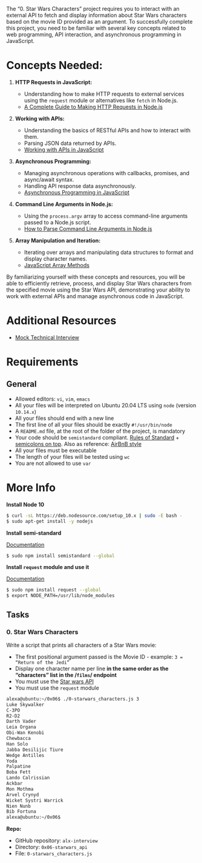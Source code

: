 The “0. Star Wars Characters” project requires you to interact with an external API to fetch and display
information about Star Wars characters based on the movie ID provided as an argument. To successfully
complete this project, you need to be familiar with several key concepts related to web programming, API
interaction, and asynchronous programming in JavaScript.

# Concepts Needed:

1. **HTTP Requests in JavaScript:**

    - Understanding how to make HTTP requests to external services using the `request` module or alternatives like `fetch` in Node.js.
    - [A Complete Guide to Making HTTP Requests in Node.js](https://intranet.alxswe.com/rltoken/iRse23lnV4gAsD9JJTJMMQ)

2. **Working with APIs:**

    - Understanding the basics of RESTful APIs and how to interact with them.
    - Parsing JSON data returned by APIs.
    - [Working with APIs in JavaScript](https://intranet.alxswe.com/rltoken/KyGS_uB68mLaP5irrH8JVA)

3. **Asynchronous Programming:**

    - Managing asynchronous operations with callbacks, promises, and async/await syntax.
    - Handling API response data asynchronously.
    - [Asynchronous Programming in JavaScript](https://intranet.alxswe.com/rltoken/tdKMGJrRstCkXSReNfRFpQ)

4. **Command Line Arguments in Node.js:**

    - Using the `process.argv` array to access command-line arguments passed to a Node.js script.
    - [How to Parse Command Line Arguments in Node.js]()

5. **Array Manipulation and Iteration:**

    - Iterating over arrays and manipulating data structures to format and display character names.
    - [JavaScript Array Methods]()

By familiarizing yourself with these concepts and resources, you will be able to efficiently retrieve, process, and display Star Wars characters from the specified movie using the Star Wars API, demonstrating your ability to work with external APIs and manage asynchronous code in JavaScript.

# Additional Resources
- [Mock Technical Interview]()

# Requirements

## General
- Allowed editors: `vi`, `vim`, `emacs`
- All your files will be interpreted on Ubuntu 20.04 LTS using `node` (version `10.14.x`)
- All your files should end with a new line
- The first line of all your files should be exactly `#!/usr/bin/node`
- A `README.md` file, at the root of the folder of the project, is mandatory
- Your code should be `semistandard` compliant. [Rules of Standard]() + [semicolons on top](). Also as reference: [AirBnB style]()
- All your files must be executable
- The length of your files will be tested using `wc`
- You are not allowed to use `var`

# More Info

**Install Node 10**

```bash
$ curl -sL https://deb.nodesource.com/setup_10.x | sudo -E bash -
$ sudo apt-get install -y nodejs
```

**Install semi-standard**

[Documentation]()

```bash
$ sudo npm install semistandard --global
```

**Install `request` module and use it**

[Documentation]()

```bash
$ sudo npm install request --global
$ export NODE_PATH=/usr/lib/node_modules
```

## Tasks

### 0. Star Wars Characters

Write a script that prints all characters of a Star Wars movie:

- The first positional argument passed is the Movie ID - example: `3 = “Return of the Jedi”`
- Display one character name per line **in the same order as the “characters” list in the /`films`/ endpoint**
- You must use the [Star wars API](https://intranet.alxswe.com/rltoken/gh_NaSUk9QlXHVoACFU-tg)
- You must use the `request` module

```bash
alexa@ubuntu:~/0x06$ ./0-starwars_characters.js 3
Luke Skywalker
C-3PO
R2-D2
Darth Vader
Leia Organa
Obi-Wan Kenobi
Chewbacca
Han Solo
Jabba Desilijic Tiure
Wedge Antilles
Yoda
Palpatine
Boba Fett
Lando Calrissian
Ackbar
Mon Mothma
Arvel Crynyd
Wicket Systri Warrick
Nien Nunb
Bib Fortuna
alexa@ubuntu:~/0x06$
```

**Repo:**
- GitHub repository: `alx-interview`
- Directory: `0x06-starwars_api`
- File: `0-starwars_characters.js`
